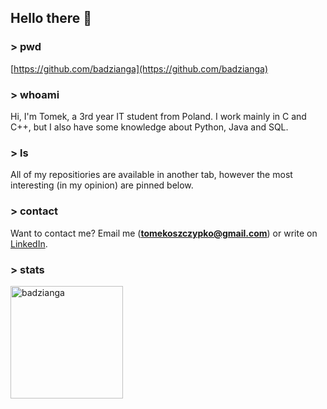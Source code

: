 ## Hello there 👋

### > pwd
[https://github.com/badzianga](https://github.com/badzianga)

### > whoami
Hi, I'm Tomek, a 3rd year IT student from Poland. I work mainly in C and C++, but I also have some knowledge about Python, Java and SQL.

### > ls
All of my repositiories are available in another tab, however the most interesting (in my opinion) are pinned below.

### > contact
Want to contact me? Email me (**tomekoszczypko@gmail.com**) or write on [LinkedIn](https://www.linkedin.com/in/tomasz-oszczypko-043689240/).

### > stats
<img align="left" height="180em" src="https://github-readme-stats.vercel.app/api/top-langs/?username=badzianga&layout=compact&theme=onedark" alt=badzianga />
